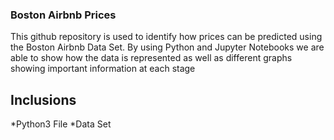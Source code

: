 ### Boston Airbnb Prices

This github repository is used to identify how prices can be predicted using the Boston Airbnb Data Set.  By using Python and Jupyter Notebooks we are able to show how the data is represented as well as different graphs showing important information at each stage

## Inclusions

*Python3 File
*Data Set



